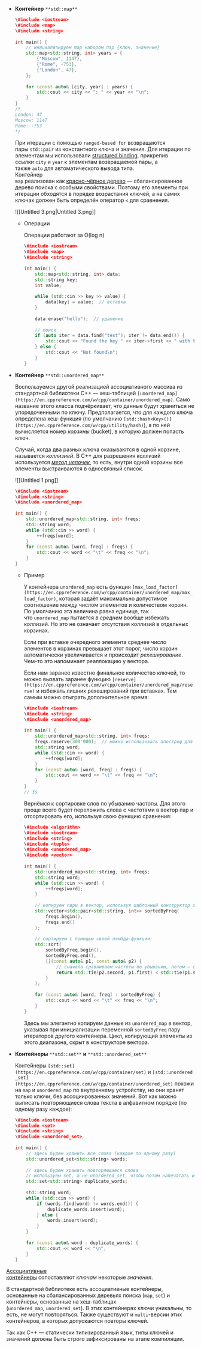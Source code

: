 - **Контейнер** `**std::map**`
    
    ```C++
    \#include <iostream>
    \#include <map>
    \#include <string>
     
    int main() {
        // инициализируем map набором пар {ключ, значение}
        std::map<std::string, int> years = {
            {"Moscow", 1147},
            {"Rome", -753},
            {"London", 47},
        };
     
        for (const auto& [city, year] : years) {
            std::cout << city << ": " << year << "\n";
        }
    }
    /*
    London: 47
    Moscow: 1147
    Rome: -753
    */
    ```
    
    При итерации с помощью `ranged-based for` возвращаются пары `std::pair` из константного ключа и значения. Для итерации по элементам мы использовали [structured binding](https://en.cppreference.com/w/cpp/language/structured_binding), прикрепив ссылки `city` и `year` к элементам возвращаемой пары, а также `auto` для автоматического вывода типа.  
    Контейнер   
    `map` реализован как [красно-чёрное дерево](https://en.wikipedia.org/wiki/Red%E2%80%93black_tree) — сбалансированное дерево поиска с особыми свойствами. Поэтому его элементы при итерации обходятся в порядке возрастания ключей, а на самих ключах должен быть определён оператор `<` для сравнения.
    
    ![[Untitled 3.png|Untitled 3.png]]
    
    - Операции
        
        Операции работают за O(log n)
        
        ```C++
        \#include <iostream>
        \#include <map>
        \#include <string>
         
        int main() {
            std::map<std::string, int> data;
            std::string key;
            int value;
         
            while (std::cin >> key >> value) {
                data[key] = value;  // вставка
            }
         
            data.erase("hello");  // удаление
         
            // поиск
            if (auto iter = data.find("test"); iter != data.end()) {
                std::cout << "Found the key " << iter->first << " with the value " << iter->second << "\n";
            } else {
                std::cout << "Not found\n";
            }
        }
        ```
        
- **Контейнер** `**std::unordered_map**`
    
    Воспользуемся другой реализацией ассоциативного массива из стандартной библиотеки C++ — хеш-таблицей `[unordered_map](https://en.cppreference.com/w/cpp/container/unordered_map)`. Само название этого класса подчёркивает, что данные будут храниться не упорядоченными по ключу. Предполагается, что для каждого ключа определена хеш-функция (по умолчанию `[std::hash<Key>()](https://en.cppreference.com/w/cpp/utility/hash)`), а по ней вычисляется номер _корзины_ (bucket), в которую должен попасть ключ.
    
    Случай, когда два разных ключа оказываются в одной корзине, называется _коллизией_. В С++ для разрешения коллизий используется _[метод цепочек](https://en.wikipedia.org/wiki/Hash_table#Collision_resolution)_, то есть, внутри одной корзины все элементы выстраиваются в односвязный список.
    
    ![[Untitled 1.png]]
    
    ```C++
    \#include <iostream>
    \#include <string>
    \#include <unordered_map>
     
    int main() {
        std::unordered_map<std::string, int> freqs;
        std::string word;
        while (std::cin >> word) {
            ++freqs[word];
        }
        for (const auto& [word, freq] : freqs) {
            std::cout << word << "\t" << freq << "\n";
        }
    }
    ```
    
    - Пример
        
        У контейнера `unordered_map` есть функция `[max_load_factor](https://en.cppreference.com/w/cpp/container/unordered_map/max_load_factor)`, которая задаёт максимально допустимое соотношение между числом элементов и количеством корзин. По умолчанию эта величина равна единице, так что `unordered_map` пытается _в среднем_ вообще избежать коллизий. Но это не означает отсутствия коллизий в отдельных корзинах.
        
        Если при вставке очередного элемента среднее число элементов в корзинах превышает этот порог, число корзин автоматически увеличивается и происходит _рехеширование_. Чем-то это напоминает реаллокацию у вектора.
        
        Если нам заранее известно финальное количество ключей, то можно вызвать заранее функцию `[reserve](https://en.cppreference.com/w/cpp/container/unordered_map/reserve)` и избежать лишних рехеширований при вставках. Тем самым можно отыграть дополнительное время:
        
        ```C++
        \#include <iostream>
        \#include <string>
        \#include <unordered_map>
         
        int main() {
            std::unordered_map<std::string, int> freqs;
            freqs.reserve(300'000);  // можно использовать апостроф для выделения разрядов
            std::string word;
            while (std::cin >> word) {
                ++freqs[word];
            }
            for (const auto& [word, freq] : freqs) {
                std::cout << word << "\t" << freq << "\n";
            }
        }
        // 3s
        ```
        
        Вернёмся к сортировке слов по убыванию частоты. Для этого проще всего будет переложить слова с частотами в вектор пар и отсортировать его, используя свою функцию сравнения:
        
        ```C++
        \#include <algorithm>
        \#include <iostream>
        \#include <string>
        \#include <tuple>
        \#include <unordered_map>
        \#include <vector>
         
        int main() {
            std::unordered_map<std::string, int> freqs;
            std::string word;
            while (std::cin >> word) {
                ++freqs[word];
            }
         
            // копируем пары в вектор, используя шаблонный конструктор от двух итераторов:
            std::vector<std::pair<std::string, int>> sortedByFreq(
                freqs.begin(),
                freqs.end()
            );
         
            // сортируем с помощью своей лямбда-функции:
            std::sort(
                sortedByFreq.begin(),
                sortedByFreq.end(),
                [](const auto& p1, const auto& p2) {
                    // сначала сравниваем частоты по убыванию, потом — слова по возрастанию
                    return std::tie(p2.second, p1.first) < std::tie(p1.second, p2.first);
                }
            );
         
            for (const auto& [word, freq] : sortedByFreq) {
                std::cout << word << "\t" << freq << "\n";
            }
        }
        ```
        
        Здесь мы элегантно копируем данные из `unordered_map` в вектор, указывая при инициализации переменной `sortedByFreq` пару итераторов другого контейнера. Цикл, копирующий элементы из этого диапазона, скрыт в конструкторе вектора.  
          
          
        
- **Контейнеры** `**std::set**` **и** `**std::unordered_set**`
    
    Контейнеры `[std::set](https://en.cppreference.com/w/cpp/container/set)` и `[std::unordered_set](https://en.cppreference.com/w/cpp/container/unordered_set)` похожи на `map` и `unordered_map` по внутреннему устройству, но они хранят только ключи, без ассоциированных значений. Вот как можно выписать повторяющиеся слова текста в алфавитном порядке (по одному разу каждое):
    
    ```C++
    \#include <iostream>
    \#include <set>
    \#include <string>
    \#include <unordered_set>
     
    int main() {
        // здесь будем хранить все слова (каждое по одному разу)
        std::unordered_set<std::string> words;
     
        // здесь будем хранить повторяющиеся слова
        // используем set, а не unordered_set, чтобы потом напечатать их по алфавиту
        std::set<std::string> duplicate_words;
     
        std::string word;
        while (std::cin >> word) {
            if (words.find(word) != words.end()) {
                duplicate_words.insert(word);
            } else {
                words.insert(word);
            }
        }
     
        for (const auto& word : duplicate_words) {
            std::cout << word << "\n";
        }
    }
    ```
    

  

[Ассоциативные контейнеры](https://en.wikipedia.org/wiki/Associative_array) сопоставляют _ключам_ некоторые _значения_.

В стандартной библиотеке есть ассоциативные контейнеры, основанные на сбалансированных деревьях поиска (`map`, `set`) и контейнеры, основанные на хеш-таблицах (`unordered_map`, `unordered_set`). В этих контейнерах ключи уникальны, то есть, не могут повторяться. Также существуют и `multi`-версии этих контейнеров, в которых допускаются повторы ключей.

Так как C++ — статически типизированный язык, типы ключей и значений должны быть строго зафиксированы на этапе компиляции.